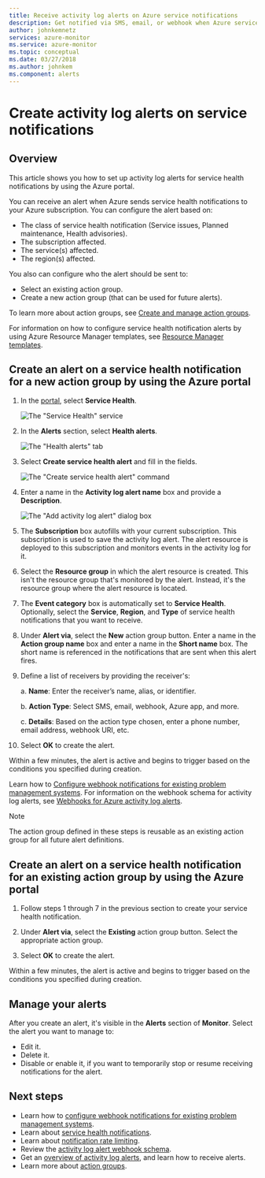 ```yaml
---
title: Receive activity log alerts on Azure service notifications
description: Get notified via SMS, email, or webhook when Azure service occurs.
author: johnkemnetz
services: azure-monitor
ms.service: azure-monitor
ms.topic: conceptual
ms.date: 03/27/2018
ms.author: johnkem
ms.component: alerts
---
```

# Create activity log alerts on service notifications
## Overview
This article shows you how to set up activity log alerts for service health notifications by using the Azure portal.  

You can receive an alert when Azure sends service health notifications to your Azure subscription. You can configure the alert based on:

- The class of service health notification (Service issues, Planned maintenance, Health advisories).
- The subscription affected.
- The service(s) affected.
- The region(s) affected.

You also can configure who the alert should be sent to:

- Select an existing action group.
- Create a new action group (that can be used for future alerts).

To learn more about action groups, see [Create and manage action groups](monitoring-action-groups.md).

For information on how to configure service health notification alerts by using Azure Resource Manager templates, see [Resource Manager templates](monitoring-create-activity-log-alerts-with-resource-manager-template.md).

## Create an alert on a service health notification for a new action group by using the Azure portal
1. In the [portal](https://portal.azure.com), select **Service Health**.

    ![The "Service Health" service](./media/monitoring-activity-log-alerts-on-service-notifications/home-servicehealth.png)

2. In the **Alerts** section, select **Health alerts**.

    ![The "Health alerts" tab](./media/monitoring-activity-log-alerts-on-service-notifications/alerts-blades-sh.png)

3. Select **Create service health alert** and fill in the fields.

    ![The "Create service health alert" command](./media/monitoring-activity-log-alerts-on-service-notifications/service-health-alert.png)

4. Enter a name in the **Activity log alert name** box and provide a **Description**.

    ![The "Add activity log alert" dialog box](./media/monitoring-activity-log-alerts-on-service-notifications/activity-log-alert-service-notification-new-action-group-sh.png)

5. The **Subscription** box autofills with your current subscription. This subscription is used to save the activity log alert. The alert resource is deployed to this subscription and monitors events in the activity log for it.

6. Select the **Resource group** in which the alert resource is created. This isn't the resource group that's monitored by the alert. Instead, it's the resource group where the alert resource is located.

7. The **Event category** box is automatically set to **Service Health**. Optionally, select the **Service**, **Region**, and **Type** of service health notifications that you want to receive.

8. Under **Alert via**, select the **New** action group button. Enter a name in the **Action group name** box and enter a name in the **Short name** box. The short name is referenced in the notifications that are sent when this alert fires.

9. Define a list of receivers by providing the receiver's:

    a. **Name**: Enter the receiver’s name, alias, or identifier.

    b. **Action Type**: Select SMS, email, webhook, Azure app, and more.

    c. **Details**: Based on the action type chosen, enter a phone number, email address, webhook URI, etc.

10. Select **OK** to create the alert.

Within a few minutes, the alert is active and begins to trigger based on the conditions you specified during creation.

Learn how to [Configure webhook notifications for existing problem management systems](../service-health/service-health-alert-webhook-guide.md). For information on the webhook schema for activity log alerts, see [Webhooks for Azure activity log alerts](monitoring-activity-log-alerts-webhook.md).

>[!NOTE]
>The action group defined in these steps is reusable as an existing action group for all future alert definitions.
>
>

## Create an alert on a service health notification for an existing action group by using the Azure portal

1. Follow steps 1 through 7 in the previous section to create your service health notification. 

2. Under **Alert via**, select the **Existing** action group button. Select the appropriate action group.

3. Select **OK** to create the alert.

Within a few minutes, the alert is active and begins to trigger based on the conditions you specified during creation.

## Manage your alerts

After you create an alert, it's visible in the **Alerts** section of **Monitor**. Select the alert you want to manage to:

* Edit it.
* Delete it.
* Disable or enable it, if you want to temporarily stop or resume receiving notifications for the alert.

## Next steps
- Learn how to [configure webhook notifications for existing problem management systems](../service-health/service-health-alert-webhook-guide.md).
- Learn about [service health notifications](monitoring-service-notifications.md).
- Learn about [notification rate limiting](monitoring-alerts-rate-limiting.md).
- Review the [activity log alert webhook schema](monitoring-activity-log-alerts-webhook.md).
- Get an [overview of activity log alerts](monitoring-overview-alerts.md), and learn how to receive alerts. 
- Learn more about [action groups](monitoring-action-groups.md).
